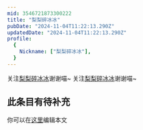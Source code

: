 ```yaml
---
mid: 3546721873300222
title: "梨梨碎冰冰"
pubDate: "2024-11-04T11:22:13.290Z"
updatedDate: "2024-11-04T11:22:13.290Z"
profile:
  {
    Nickname: ["梨梨碎冰冰"],
  }
---
```


关注[梨梨碎冰冰](https://space.bilibili.com/3546721873300222)谢谢喵~ 关注[梨梨碎冰冰](https://space.bilibili.com/3546721873300222)谢谢喵~

## 此条目有待补充
你可以在[这里](https://github.com/Yuhanawa/VTuber.ICU/edit/master/src/content/v/梨梨碎冰冰/index.md)编辑本文
